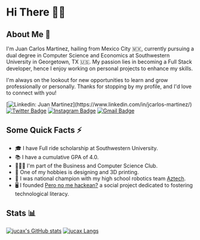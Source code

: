 # Hi There ✌🏽
## About Me 💭
I'm Juan Carlos Martinez, hailing from Mexico City 🇲🇽, currently pursuing a dual degree in Computer Science and Economics at Southwestern University in Georgetown, TX 🇺🇸. My passion lies in becoming a Full Stack developer, hence I enjoy working on personal projects to enhance my skills. 

I'm always on the lookout for new opportunities to learn and grow professionally or personally. Thanks for stopping by my profile, and I'd love to connect with you!

[![Linkedin: Juan Martinez](https://img.shields.io/badge/-JuanMartinez-blue?style=flat-square&logo=Linkedin&logoColor=white&link=[https://www.linkedin.com/in/jcarlos-martinez/](https://www.linkedin.com/in/jcarlos-martinez/))](https://www.linkedin.com/in/jcarlos-martinez/)
[![Twitter Badge](https://img.shields.io/badge/-@jcarlos_mar-000000?style=flat&labelColor=000000&logo=x&logoColor=white&link=https://twitter.com/jcarlos_mar)](https://twitter.com/jcarlos_mar)
[![Instagram Badge](https://img.shields.io/badge/-@jcarlos_mar-purple?style=flat&logo=instagram&logoColor=white&link=https://instagram.com/jcarlos_mar/)](https://www.instagram.com/jcarlos.mar/)
[![Gmail Badge](https://img.shields.io/badge/-jcarlosmartinez745-c14438?style=flat&logo=Gmail&logoColor=white&link=mailto:jcarlosmartinez745@gmail.com)](mailto:jcarlosmartinez745@gmail.com)

## Some Quick Facts ⚡️
- 🎓 I have Full ride scholarship at Southwestern University.
- 📚 I have a cumulative GPA of 4.0.
- 👨🏽‍💼 I'm part of the Business and Computer Science Club.
- 👾 One of my hobbies is designing and 3D printing.
- 🤖 I was national champion with my high school robotics team [Aztech](https://www.instagram.com/aztech4775/).
- 🖥️ I founded [Pero no me hackean?](https://www.facebook.com/profile.php?id=100078583879297) a social project dedicated to fostering technological literacy.

## Stats 📊
[![jucax's GitHub stats](https://github-readme-stats.vercel.app/api?username=jucax&show_icons=true&theme=dark&line_height=28)](https://github.com/jucax/github-readme-stats)
[![jucax Langs](https://github-readme-stats.vercel.app/api/top-langs/?username=jucax&layout=donut&show_icons=true&theme=dark&count_private=true&size_weight=0.5&count_weight=0.5)](https://github.com/jucax/github-readme-stats)

<!--
**jucax/jucax** is a ✨ _special_ ✨ repository because its `README.md` (this file) appears on your GitHub profile.

Here are some ideas to get you started:

- 🔭 I’m currently working on ...
- 🌱 I’m currently learning ...
- 👯 I’m looking to collaborate on ...
- 🤔 I’m looking for help with ...
- 💬 Ask me about ...
- 📫 How to reach me: ...
- 😄 Pronouns: ...
- ⚡ Fun fact: ...
-->
